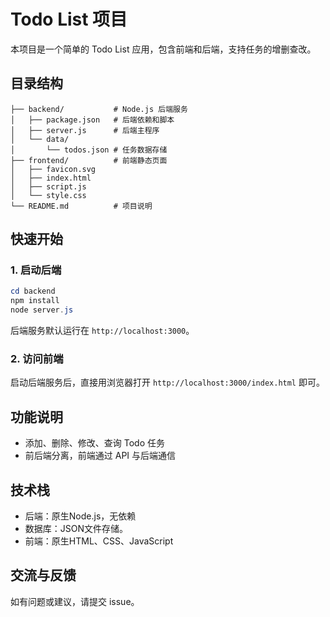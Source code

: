 # Todo List 项目

本项目是一个简单的 Todo List 应用，包含前端和后端，支持任务的增删查改。

## 目录结构

```
├── backend/           # Node.js 后端服务
│   ├── package.json   # 后端依赖和脚本
│   ├── server.js      # 后端主程序
│   └── data/
│       └── todos.json # 任务数据存储
├── frontend/          # 前端静态页面
│   ├── favicon.svg
│   ├── index.html
│   ├── script.js
│   └── style.css
└── README.md          # 项目说明
```

## 快速开始

### 1. 启动后端

```powershell
cd backend
npm install
node server.js
```

后端服务默认运行在 `http://localhost:3000`。

### 2. 访问前端

启动后端服务后，直接用浏览器打开 `http://localhost:3000/index.html` 即可。

## 功能说明

- 添加、删除、修改、查询 Todo 任务
- 前后端分离，前端通过 API 与后端通信

## 技术栈

- 后端：原生Node.js，无依赖
- 数据库：JSON文件存储。
- 前端：原生HTML、CSS、JavaScript

## 交流与反馈

如有问题或建议，请提交 issue。
